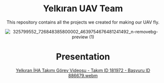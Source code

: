 <div align="center">

<h1>Yelkıran UAV Team</h1>
<p>This repository contains all the projects we created for making our UAV fly.</p>

![325799552_726848385800002_4639754676481241492_n-removebg-preview (1)](https://user-images.githubusercontent.com/46069238/233835976-e39c01b0-cd54-4d89-a2d0-274d8ca3c527.png)

<h1>Presentation</h1>

[Yelkıran İHA Takımı Görev Videosu - Takım ID 181972 - Başvuru ID 886679.webm](https://user-images.githubusercontent.com/46069238/232227413-b15069dc-c2df-43aa-9faf-dacbb8a83603.webm)
</div>
